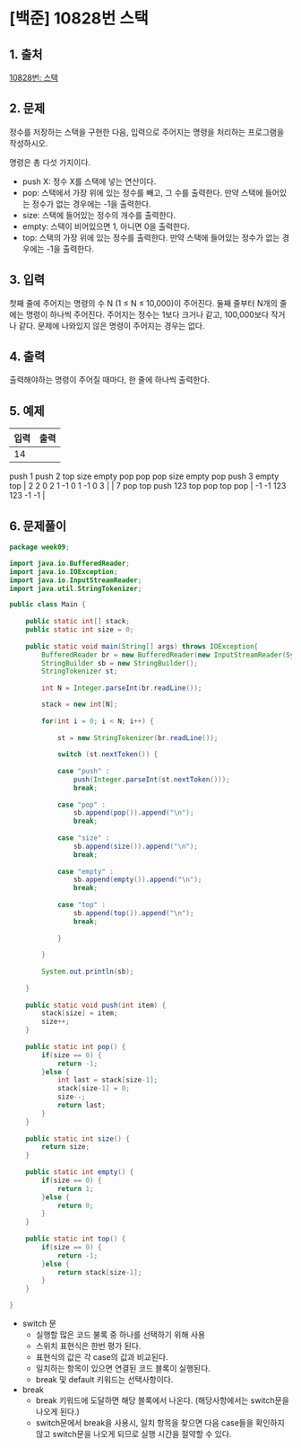 # [백준] 10828번 스택

## 1. 출처

[10828번: 스택](https://www.acmicpc.net/problem/10828)

## 2. 문제

정수를 저장하는 스택을 구현한 다음, 입력으로 주어지는 명령을 처리하는 프로그램을 작성하시오.

명령은 총 다섯 가지이다.

- push X: 정수 X를 스택에 넣는 연산이다.
- pop: 스택에서 가장 위에 있는 정수를 빼고, 그 수를 출력한다. 만약 스택에 들어있는 정수가 없는 경우에는 -1을 출력한다.
- size: 스택에 들어있는 정수의 개수를 출력한다.
- empty: 스택이 비어있으면 1, 아니면 0을 출력한다.
- top: 스택의 가장 위에 있는 정수를 출력한다. 만약 스택에 들어있는 정수가 없는 경우에는 -1을 출력한다.

## 3. 입력

첫째 줄에 주어지는 명령의 수 N (1 ≤ N ≤ 10,000)이 주어진다. 둘째 줄부터 N개의 줄에는 명령이 하나씩 주어진다. 주어지는 정수는 1보다 크거나 같고, 100,000보다 작거나 같다. 문제에 나와있지 않은 명령이 주어지는 경우는 없다.

## 4. 출력

출력해야하는 명령이 주어질 때마다, 한 줄에 하나씩 출력한다.

## 5. 예제

| 입력 | 출력 |
| --- | --- |
| 14
push 1
push 2
top
size
empty
pop
pop
pop
size
empty
pop
push 3
empty
top | 2
2
0
2
1
-1
0
1
-1
0
3 |
| 7
pop
top
push 123
top
pop
top
pop | -1
-1
123
123
-1
-1 |

## 6. 문제풀이

```java
package week09;

import java.io.BufferedReader;
import java.io.IOException;
import java.io.InputStreamReader;
import java.util.StringTokenizer;

public class Main {
	
	public static int[] stack;
	public static int size = 0;
	
	public static void main(String[] args) throws IOException{
		BufferedReader br = new BufferedReader(new InputStreamReader(System.in));
		StringBuilder sb = new StringBuilder();
		StringTokenizer st;
		
		int N = Integer.parseInt(br.readLine());

		stack = new int[N];
		
		for(int i = 0; i < N; i++) {
			
			st = new StringTokenizer(br.readLine());
			
			switch (st.nextToken()) {
			
			case "push" :
				push(Integer.parseInt(st.nextToken()));
				break;
				
			case "pop" :
				sb.append(pop()).append("\n");
				break;
				
			case "size" :
				sb.append(size()).append("\n");
				break;
				
			case "empty" :
				sb.append(empty()).append("\n");
				break;
				
			case "top" :
				sb.append(top()).append("\n");
				break;
				
			}
			
		}
		
		System.out.println(sb);
		
	}
	
	public static void push(int item) {
		stack[size] = item;
		size++;
	}
	
	public static int pop() {
		if(size == 0) {
			return -1;
		}else {
			int last = stack[size-1];
			stack[size-1] = 0;
			size--;
			return last;
		}
	}
	
	public static int size() {
		return size;
	}
	
	public static int empty() {
		if(size == 0) {
			return 1;
		}else {
			return 0;
		}
	}
	
	public static int top() {
		if(size == 0) {
			return -1;
		}else {
			return stack[size-1];
		}
	}

}
```

- switch 문
    - 실행할 많은 코드 불록 중 하나를 선택하기 위해 사용
    - 스위치 표현식은 한번 평가 된다.
    - 표현식의 값은 각 case의 값과 비교된다.
    - 일치하는 항목이 있으면 연결된 코드 블록이 실행된다.
    - break 및 default 키워드는 선택사항이다.
- break
    - break 키워드에 도달하면 해당 블록에서 나온다. (해당사항에서는 switch문을 나오게 된다.)
    - switch문에서 break을 사용시, 일치 항목을 찾으면 다음 case들을 확인하지 않고 switch문을 나오게 되므로 실행 시간을 절약할 수 있다.